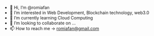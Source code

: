 - 👋 Hi, I’m @romiafan
- 👀 I’m interested in Web Development, Blockchain technology, web3.0
- 🌱 I’m currently learning Cloud Computing
- 💞️ I’m looking to collaborate on ...
- 📫 How to reach me -> romiafan@gmail.com

<!---
romiafan/romiafan is a ✨ special ✨ repository because its `README.md` (this file) appears on your GitHub profile.
You can click the Preview link to take a look at your changes.
--->
